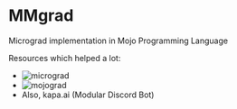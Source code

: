 # MMgrad

Micrograd implementation in Mojo Programming Language

Resources which helped a lot:

- ![micrograd](https://github.com/karpathy/micrograd)
- ![mojograd](https://github.com/automata/mojograd)
- Also, kapa.ai (Modular Discord Bot)
